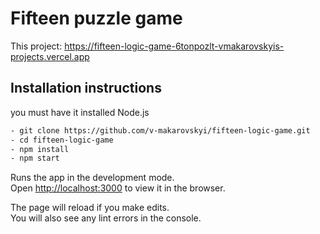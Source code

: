# Fifteen puzzle game

This project: https://fifteen-logic-game-6tonpozlt-vmakarovskyis-projects.vercel.app

## Installation instructions
you must have it installed Node.js
```sh
- git clone https://github.com/v-makarovskyi/fifteen-logic-game.git
- cd fifteen-logic-game
- npm install
- npm start
```
Runs the app in the development mode.\
Open [http://localhost:3000](http://localhost:3000) to view it in the browser.

The page will reload if you make edits.\
You will also see any lint errors in the console.


